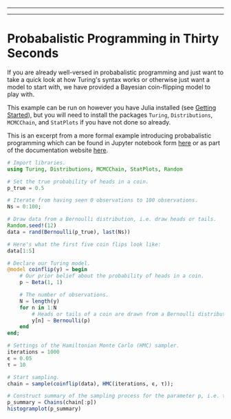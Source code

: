 
---


---


<a id='Probabalistic-Programming-in-Thirty-Seconds-1'></a>

# Probabalistic Programming in Thirty Seconds


If you are already well-versed in probabalistic programming and just want to take a quick look at how Turing's syntax works or otherwise just want a model to start with, we have provided a Bayesian coin-flipping model to play with.


This example can be run on however you have Julia installed (see [Getting Started](get-started.md)), but you will need to install the packages `Turing`, `Distributions`, `MCMCChain`, and `StatPlots` if you have not done so already.


This is an excerpt from a more formal example introducing probabalistic programming which can be found in Jupyter notebook form [here](https://github.com/TuringLang/TuringTutorials/blob/master/0_Introduction.ipynb) or as part of the documentation website [here](0_Introduction.md).


```julia
# Import libraries.
using Turing, Distributions, MCMCChain, StatPlots, Random

# Set the true probability of heads in a coin.
p_true = 0.5

# Iterate from having seen 0 observations to 100 observations.
Ns = 0:100;

# Draw data from a Bernoulli distribution, i.e. draw heads or tails.
Random.seed!(12)
data = rand(Bernoulli(p_true), last(Ns))

# Here's what the first five coin flips look like:
data[1:5]

# Declare our Turing model.
@model coinflip(y) = begin
    # Our prior belief about the probability of heads in a coin.
    p ~ Beta(1, 1)

    # The number of observations.
    N = length(y)
    for n in 1:N
        # Heads or tails of a coin are drawn from a Bernoulli distribution.
        y[n] ~ Bernoulli(p)
    end
end;

# Settings of the Hamiltonian Monte Carlo (HMC) sampler.
iterations = 1000
ϵ = 0.05
τ = 10

# Start sampling.
chain = sample(coinflip(data), HMC(iterations, ϵ, τ));

# Construct summary of the sampling process for the parameter p, i.e. the probability of heads in a coin.
p_summary = Chains(chain[:p])
histogramplot(p_summary)
```

